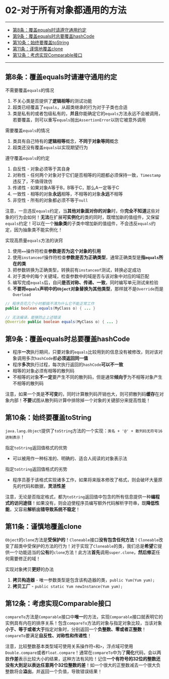 ﻿# 02-对于所有对象都通用的方法

---

- [第8条：覆盖equals时请遵守通用约定](#第8条覆盖equals时请遵守通用约定)
- [第9条：覆盖equals时总要覆盖hashCode](#第9条覆盖equals时总要覆盖hashcode)
- [第10条：始终要覆盖toString](#第10条始终要覆盖tostring)
- [第11条：谨慎地覆盖clone](#第11条谨慎地覆盖clone)
- [第12条：考虑实现Comparable接口](#第12条考虑实现comparable接口)

---

## 第8条：覆盖equals时请遵守通用约定

不需要覆盖`equals`的情况 
1. 不关心类是否提供了**逻辑相等**的测试功能 
2. 超类已经覆盖了`equals`，从超类继承的行为对于子类也合适 
3. 类是私有的或者包级私有的，**并且**你能确定它的`equals`方法永远不会被调用，若要覆盖，则可以重写`equals`抛出`AssertionError`以防它被意外调用

需要覆盖`equals`的情况
1. 类具有自己特有的**逻辑相等**概念，**不同于对象等同**概念
2. 超类还没有覆盖`equals`以实现期望行为

遵守覆盖`equals`的约定
1. 自反性 - 对象必须等于其自身
2. 对称性 - 任何两个对象对于它们是否相等的问题都必须保持一致，`Timestamp`违反了，不值得效仿
3. 传递性 - 如果对象A等于B，B等于C，那么A一定等于C
4. 一致性 - 相等的对象**永远**相等，不相等的对象**永远**不相等
5. 非空性 - 所有的对象都必须不等于`null`

注意，一旦违反`equals`约定，当**其他对象面对你的对象**时，你**完全不知道**这些对象的行为会如何！**无法**在扩展**可实例化**的类的同时，既增加新的值组件，又保留`equals`约定！可以在一个**抽象类**的子类中增加新的值组件，不会违反`equals`约定，因为抽象类不能实例化！

实现高质量`equals`方法的诀窍
1. 使用`==`操作符检查**参数是否为这个对象的引用**
2. 使用`instanceof`操作符检查**参数是否为正确类型**，通常正确类型是**指`equals`所在的类**
3. 把参数转换为正确类型，转换前有`instanceof`测试，转换必定成功
4. 对于类中的每个关键域，检查参数中的域是否与该对象中对应的域匹配
5. 编写完成`equals`后，自问**是否对称、传递、一致**，同时编写单元测试来检验
6. **不要将`equals`声明中的`Object`对象替换为其他类型**，那样就不是`Override`而是`Overload`

```Java
// 程序员花几个小时都搞不清为什么它不能正常工作
public boolean equals(MyClass o) { ... }

// 无法编译，能够防止上述错误
@Override public boolean equals(MyClass o) { ... }
```

## 第9条：覆盖equals时总要覆盖hashCode

* 程序**一次**执行期间，只要对象的`equals`比较用到的信息没有被修改，则对该对象调用多次`hashCode`都**必须返回同一值**
* 程序**多次**执行过程，每次执行返回的`hashCode`**可以不一致**
* 相等的对象必须有相等的散列码
* 不相等的对象**不一定**要产生不同的散列码，但是通常**倾向于**为不相等对象产生不相等的散列码

注意，如果一个类是**不可变**的，同时计算散列码开销也大，则可把散列码**缓存**在对象内部！**不要**试图从散列码计算中排除掉一个对象的关键部分来提高性能！

## 第10条：始终要覆盖toString

`java.lang.Object`提供了`toString`方法的一个实现：`类名 + '@' + 散列码无符号16进制表示`！

指定`toString`返回值格式的优势
* 可以被用作一种标准的、明确的、适合人阅读的对象表示法

指定`toString`返回值格式的劣势
* 程序员基于该格式实现诸多工作，如果将来版本修改了格式，则会破坏大量原先的代码和数据，**灵活性差**

注意，无论是否指定格式，都为`toString`返回值中包含的所有信息提供一种**编程式的访问途径**！如果没有，则会迫使程序员编写额外代码解析字符串，既**降低性能**，又容易**解析出错导致系统不稳定**！

## 第11条：谨慎地覆盖clone

`Object`的`clone`方法是**受保护的**！`Cloneable`接口**没有包含任何方法**！`Cloneable`改变了超类中受保护的方法的行为！对于实现了`Cloneable`的类，我们总是**希望**它提供一个功能适当的**公有**的`clone`方法！此方法**首先**调用`super.clone`，**然后修正**任何需要修正的域！

实现对象拷贝**更好**的办法
1. **拷贝构造器** - 唯一参数类型是包含该构造器的类，`public Yum(Yum yum);`
2. **拷贝工厂** - `public static Yum newInstance(Yum yum);`

## 第12条：考虑实现Comparable接口

`compareTo`方法是`Comparable`接口中**唯一**的方法，实现`Comparable`接口就表明它的实例具有内在的排序关系！包含`compareTo`方法的对象与指定对象比较，当该对象**小于、等于或者大于**指定对象时，分别返回一个**负整数、零或者正整数**！`compareTo`要满足**自反性、对称性和传递性**！

注意，比较整数基本类型域可使用关系操作符`<`和`>`，浮点域可使用`Double.compare`或者`Float.compare`！通常在`compareTo`中为了**简化**代码，会以两数**作差**表示比较大小的结果，这种方法有风险！记住**一个有符号的32位的整数还没有大到足以表达任意两个32位整数的差**！如一个很大的正整数减去一个很大负整数将会**溢出**，并返回一个负值，导致错误结果！
